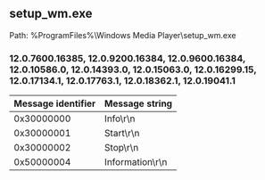 ## setup_wm.exe

Path: %ProgramFiles%\Windows Media Player\setup_wm.exe

### 12.0.7600.16385, 12.0.9200.16384, 12.0.9600.16384, 12.0.10586.0, 12.0.14393.0, 12.0.15063.0, 12.0.16299.15, 12.0.17134.1, 12.0.17763.1, 12.0.18362.1, 12.0.19041.1

Message identifier | Message string
--- | ---
0x30000000 | Info\r\n
0x30000001 | Start\r\n
0x30000002 | Stop\r\n
0x50000004 | Information\r\n
